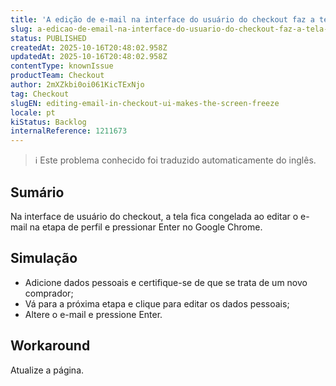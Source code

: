 ```yaml
---
title: 'A edição de e-mail na interface do usuário do checkout faz a tela congelar'
slug: a-edicao-de-email-na-interface-do-usuario-do-checkout-faz-a-tela-congelar
status: PUBLISHED
createdAt: 2025-10-16T20:48:02.958Z
updatedAt: 2025-10-16T20:48:02.958Z
contentType: knownIssue
productTeam: Checkout
author: 2mXZkbi0oi061KicTExNjo
tag: Checkout
slugEN: editing-email-in-checkout-ui-makes-the-screen-freeze
locale: pt
kiStatus: Backlog
internalReference: 1211673
---
```


>ℹ️ Este problema conhecido foi traduzido automaticamente do inglês.

## Sumário


Na interface de usuário do checkout, a tela fica congelada ao editar o e-mail na etapa de perfil e pressionar Enter no Google Chrome.
## Simulação



- Adicione dados pessoais e certifique-se de que se trata de um novo comprador;
- Vá para a próxima etapa e clique para editar os dados pessoais;
- Altere o e-mail e pressione Enter.


## Workaround


Atualize a página.


